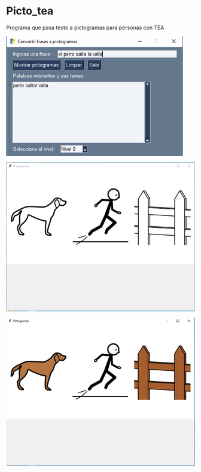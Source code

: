 # Picto_tea
Programa que pasa texto a pictogramas para personas con TEA

![Picto_tea_1.0](programa.PNG)

![captura de pantalla Pictograma Blanco y negro](pictograma_BN.PNG)

![captura de pantalla Pictograma Color](pictograma_color.PNG)

